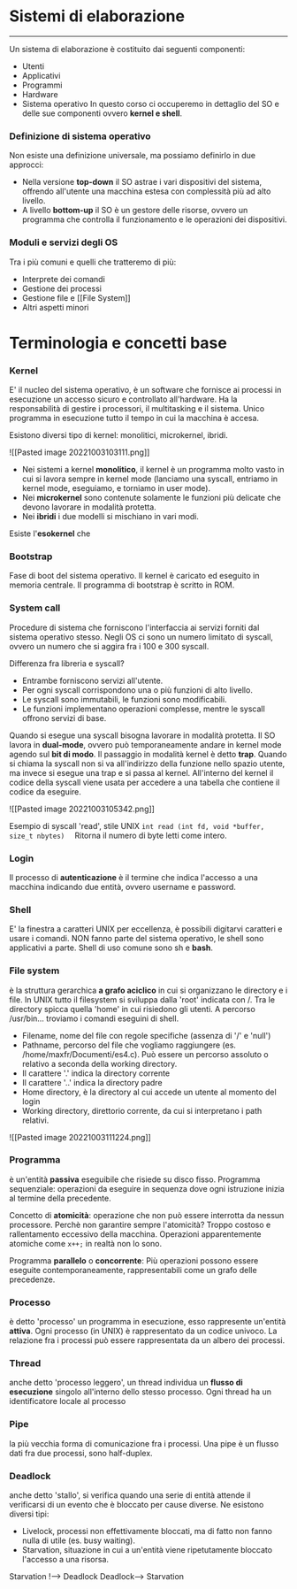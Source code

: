 # Sistemi di elaborazione
---
Un sistema di elaborazione è costituito dai seguenti componenti:
- Utenti
- Applicativi
- Programmi
- Hardware 
- Sistema operativo
In questo corso ci occuperemo in dettaglio del SO e delle sue componenti ovvero **kernel e shell**.

### Definizione di sistema operativo
Non esiste una definizione universale, ma possiamo definirlo in due approcci:
- Nella versione **top-down** il SO astrae i vari dispositivi del sistema, offrendo all'utente una macchina estesa con complessità più ad alto livello.
- A livello **bottom-up** il SO è un gestore delle risorse, ovvero un programma che controlla il funzionamento e le operazioni dei dispositivi.

### Moduli e servizi degli OS
Tra i più comuni e quelli che tratteremo di più:
- Interprete dei comandi
- Gestione dei processi
- Gestione file e [[File System]]
- Altri aspetti minori

# Terminologia e concetti base

### Kernel
E' il nucleo del sistema operativo, è un software che fornisce ai processi in esecuzione un accesso sicuro e controllato all'hardware.
Ha la responsabilità di gestire i processori, il multitasking e il sistema.
Unico programma in esecuzione tutto il tempo in cui la macchina è accesa.

Esistono diversi tipo di kernel: monolitici, microkernel, ibridi.

![[Pasted image 20221003103111.png]]

- Nei sistemi a kernel **monolitico**, il kernel è un programma molto vasto in cui si lavora sempre in kernel mode (lanciamo una syscall, entriamo in kernel mode, eseguiamo, e torniamo in user mode).
- Nei **microkernel** sono contenute solamente le funzioni più delicate che devono lavorare in modalità protetta.
- Nei **ibridi** i due modelli si mischiano in vari modi.

Esiste l'**esokernel** che

### Bootstrap
Fase di boot del sistema operativo.
Il kernel è caricato ed eseguito in memoria centrale.
Il programma di bootstrap è scritto in ROM.

### System call
Procedure di sistema che forniscono l'interfaccia ai servizi forniti dal sistema operativo stesso.
Negli OS ci sono un numero limitato di syscall, ovvero un numero che si aggira fra i 100 e 300 syscall.

Differenza fra libreria e syscall?
- Entrambe forniscono servizi all'utente.
- Per ogni syscall corrispondono una o più funzioni di alto livello.
- Le syscall sono immutabili, le funzioni sono modificabili.
- Le funzioni implementano operazioni complesse, mentre le syscall offrono servizi di base.

Quando si esegue una syscall bisogna lavorare in modalità protetta.
Il SO lavora in **dual-mode**, ovvero può temporaneamente andare in kernel mode agendo sul **bit di modo**.
Il passaggio in modalità kernel è detto **trap**.
Quando si chiama la syscall non si va all'indirizzo della funzione nello spazio utente, ma invece si esegue una trap e si passa al kernel.
All'interno del kernel il codice della syscall viene usata per accedere a una tabella che contiene il codice da eseguire.

![[Pasted image 20221003105342.png]]

Esempio di syscall 'read', stile UNIX
`int read (int fd, void *buffer, size_t nbytes)  `
Ritorna il numero di byte letti come intero.

### Login
Il processo di **autenticazione** è il termine che indica l'accesso a una macchina indicando due entità, ovvero username e password.

### Shell
E' la finestra a caratteri UNIX per eccellenza, è possibili digitarvi caratteri e usare i comandi.
NON fanno parte del sistema operativo, le shell sono applicativi a parte.
Shell di uso comune sono sh e **bash**.

### File system
è la struttura gerarchica **a grafo aciclico** in cui si organizzano le directory e i file.
In UNIX tutto il filesystem si sviluppa dalla 'root' indicata con /.
Tra le directory spicca quella 'home' in cui risiedono gli utenti.
A percorso /usr/bin... troviamo i comandi eseguini di shell.

- Filename, nome del file con regole specifiche (assenza di '/' e 'null')
- Pathname, percorso del file che vogliamo raggiungere (es. /home/maxfr/Documenti/es4.c). Può essere un percorso assoluto o relativo a seconda della working directory. 
- Il carattere '.' indica la directory corrente
- Il carattere '..' indica la directory padre
- Home directory, è la directory al cui accede un utente al momento del login
- Working directory, direttorio corrente, da cui si interpretano i path relativi.

![[Pasted image 20221003111224.png]]

### Programma
è un'entità **passiva** eseguibile che risiede su disco fisso.
Programma sequenziale: operazioni da eseguire in sequenza dove ogni istruzione inizia al termine della precedente.

Concetto di **atomicità**: operazione che non può essere interrotta da nessun processore.
Perchè non garantire sempre l'atomicità? Troppo costoso e rallentamento eccessivo della macchina.
Operazioni apparentemente atomiche come  `x++;` in realtà non lo sono.

Programma **parallelo** o **concorrente**: Più operazioni possono essere eseguite contemporaneamente, rappresentabili come un grafo delle precedenze.

### Processo
è detto 'processo' un programma in esecuzione, esso rappresente un'entità **attiva**.
Ogni processo (in UNIX) è rappresentato da un codice univoco.
La relazione fra i processi può essere rappresentata da un albero dei processi.

### Thread
anche detto 'processo leggero', un thread individua un **flusso di esecuzione** singolo all'interno dello stesso processo.
Ogni thread ha un identificatore locale al processo

### Pipe
la più vecchia forma di comunicazione fra i processi.
Una pipe è un flusso dati fra due processi, sono half-duplex.

### Deadlock
anche detto 'stallo', si verifica quando una serie di entità attende il verificarsi di un evento che è bloccato per cause diverse.
Ne esistono diversi tipi:
- Livelock, processi non effettivamente bloccati, ma di fatto non fanno nulla di utile (es. busy waiting).
- Starvation, situazione in cui a un'entità viene ripetutamente bloccato l'accesso a una risorsa.

Starvation !--> Deadlock
Deadlock--> Starvation



